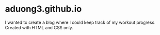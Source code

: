 # aduong3.github.io
I wanted to create a blog where I could keep track of my workout progress.
Created with HTML and CSS only.
